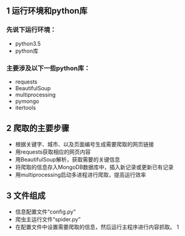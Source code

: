 ## 1 运行环境和python库

### 先说下运行环境：

- python3.5
- python库

### 主要涉及以下一些python库：

- requests
- BeautifulSoup
- multiprocessing
- pymongo
- itertools

## 2 爬取的主要步骤

- 根据关键字、城市、以及页面编号生成需要爬取的网页链接
- 用requests获取相应的网页内容
- 用BeautifulSoup解析，获取需要的关键信息
- 将爬取的信息存入MongoDB数据库中，插入新记录或更新已有记录
- 用multiprocessing启动多进程进行爬取，提高运行效率

## 3 文件组成

- 信息配置文件“config.py”
- 爬虫主运行文件“spider.py”
- 在配置文件中设置需要爬取的信息，然后运行主程序进行内容抓取。
1
